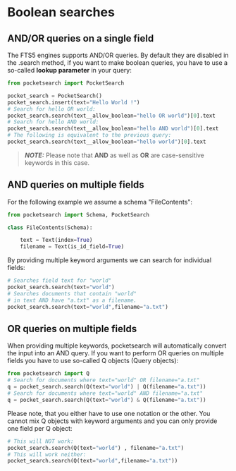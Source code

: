 # Boolean searches

## AND/OR queries on a single field

The FTS5 engines supports AND/OR queries. By 
default they are disabled in the .search method, if you want to make boolean 
queries, you have to use a so-called **lookup parameter** in your query: 

```Python
from pocketsearch import PocketSearch

pocket_search = PocketSearch()
pocket_search.insert(text="Hello World !")
# Search for hello OR world:
pocket_search.search(text__allow_boolean="hello OR world")[0].text
# Search for hello AND world:
pocket_search.search(text__allow_boolean="hello AND world")[0].text
# The following is equivalent to the previous query:
pocket_search.search(text__allow_boolean="hello world")[0].text
```

> **_NOTE:_**  Please note that **AND** as well as **OR** are case-sensitive 
keywords in this case. 

## AND queries on multiple fields

For the following example we assume a schema "FileContents":

```Python
from pocketsearch import Schema, PocketSearch

class FileContents(Schema):

    text = Text(index=True)
    filename = Text(is_id_field=True)
```

By providing multiple keyword arguments we can search for individual fields:

```Python
# Searches field text for "world"
pocket_search.search(text="world")
# Searches documents that contain "world" 
# in text AND have "a.txt" as a filename.
pocket_search.search(text="world",filename="a.txt")
```

## OR queries on multiple fields

When providing multiple keywords, pocketsearch will automatically convert the 
input into an AND query. If you want to perform OR queries on multiple fields 
you have to use so-called Q objects (Query objects):

```Python
from pocketsearch import Q
# Search for documents where text="world" OR filename="a.txt"
q = pocket_search.search(Q(text="world") | Q(filename="a.txt"))
# Search for documents where text="world" AND filename="a.txt"
q = pocket_search.search(Q(text="world") & Q(filename="a.txt"))
```

Please note, that you either have to use one notation or the other. You cannot mix 
Q objects with keyword arguments and you can only provide one field per Q object:

```Python
# This will NOT work:
pocket_search.search(Q(text="world") , filename="a.txt")
# This will work neither:
pocket_search.search(Q(text="world",filename="a.txt"))
```





